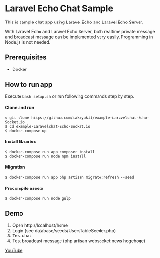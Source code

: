 # Laravel Echo Chat Sample

This is sample chat app using [Laravel Echo](https://github.com/laravel/echo) and [Laravel Echo Server](https://github.com/tlaverdure/laravel-echo-server). 

With Laravel Echo and Laravel Echo Server, both realtime private message and broadcast message can be implemented very easily. Programming in Node.js is not needed.  

## Prerequisites

* Docker

## How to run app

Execute `bash setup.sh` or run following commands step by step.

#### Clone and run

```
$ git clone https://github.com/takayukii/example-Laravelchat-Echo-Socket.io
$ cd example-Laravelchat-Echo-Socket.io
$ docker-compose up
```

#### Install libraries

```
$ docker-compose run app composer install
$ docker-compose run node npm install
```

#### Migration

```
$ docker-compose run app php artisan migrate:refresh --seed
```

#### Precompile assets

```
$ docker-compose run node gulp
```

## Demo

1. Open http://localhost/home
2. Login (see database/seeds/UsersTableSeeder.php)
3. Test chat
4. Test broadcast message (php artisan websocket:news hogehoge)

[YouTube](https://youtu.be/gL26GteTbD8)
